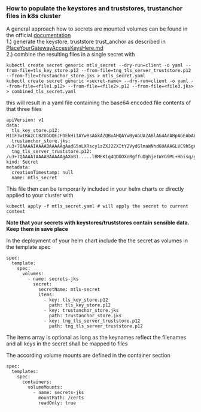 ### How to populate the keystores and truststores, trustanchor files in k8s cluster  
A general approach how to secrets are mounted volumes can be found in the official [documentation](https://kubernetes.io/docs/tasks/inject-data-application/distribute-credentials-secure/#create-a-pod-that-has-access-to-the-secret-data-through-a-volume)  
1.) generate the keystore, truststore trust_anchor  as described in [PlaceYourGatewayAccessKeysHere.md](PlaceYourGatewayAccessKeysHere.md)  
2.) combine the resulting files in a single secret with  
```(bash)
kubectl create secret generic mtls_secret --dry-run=client -o yaml --from-file=tls_key_store.p12 --from-file=tng_tls_server_truststore.p12 --from-file=trustanchor_store.jks > mtls_secret.yaml
kubectl create secret generic <secret-name> --dry-run=client -o yaml --from-file=<file1.p12> --from-file=<file2>.p12 --from-file=<file3.jks> > combined_tls_secret.yaml
```
this will result in a yaml file containing the base64 encoded file contents of that three files
```(json)
apiVersion: v1
data:
  tls_key_store.p12: MIIF3wIBAzCCBZUGDQEJFDEkHiIAYwBsAGkAZQBuAHQAYwByAGUAZABlAG4AdABpAGEAbABzMEEwMTANBglghkgBZQMEAgEFAAQgt/aPlSTVrkAIplPg++vrX...../czGzdjH1XPrutiae8EAFoECKv4c1pYD2TDAgIIAA==
  trustanchor_store.jks: /u3+7QAAAAIAAAABAAAAAgAadG5nLXRscy1zZXJ2ZXItY2VydGlmaWNhdGUAAAGLVC9h5gAFWC41MDkAAAUaMIIFFjCCAv6gAwIBAgIRAJErCEr
  tng_tls_server_truststore.p12: /u3+7QAAAAIAAAABAAAAAgAXoB1.....lBMEKIq4QDUOXoRgffuDghje1WrG9ML+Hbisq/yFOGwXD9RiX8F6sw6W4avAuvDsz
kind: Secret
metadata:
  creationTimestamp: null
  name: mtls_secret
```
This file then can be temporarily included in your helm charts or directly applied to your cluster with
```(shell)
kubectl apply -f mtls_secret.yaml # will apply the secret to current context
```  
**Note that your secrets with keystores/truststores contain sensible data. Keep them in save place**

In the deployment of your helm chart include the the secret as volumes in the template spec
````(helm)
spec:
  template:
    spec:
      volumes:
        - name: secrets-jks
          secret:
            secretName: mtls-secret
            items:
              - key: tls_key_store.p12
                path: tls_key_store.p12
              - key: trustanchor_store.jks
                path: trustanchor_store.jks
              - key: tng_tls_server_truststore.p12
                path: tng_tls_server_truststore.p12
````
The items array is optional as long as the keynames reflect the filenames and all keys in the secret
shall be mapped to files

The according volume mounts are defined in the container section
````(helm)
spec:
  templates:
    spec:
      containers:
        volumeMounts:
          - name: secrets-jks
            mountPath: /certs
            readOnly: true
````

